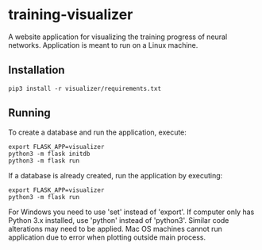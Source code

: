 # training-visualizer
A website application for visualizing the training progress of neural networks. Application is meant to run on a Linux machine.

## Installation
```
pip3 install -r visualizer/requirements.txt
```

## Running
To create a database and run the application, execute:
```
export FLASK_APP=visualizer
python3 -m flask initdb
python3 -m flask run
```

If a database is already created, run the application by executing:
```
export FLASK_APP=visualizer
python3 -m flask run
```

For Windows you need to use 'set' instead of 'export'. 
If computer only has Python 3.x installed, use 'python' instead of 'python3'. Similar code alterations may need to be applied.
Mac OS machines cannot run application due to error when plotting outside main process. 

